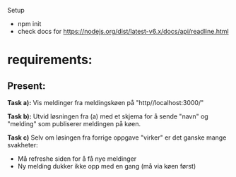 Setup
* npm init
* check docs for https://nodejs.org/dist/latest-v6.x/docs/api/readline.html

# requirements:

## Present: 

**Task a):** Vis meldinger fra meldingskøen på "http//localhost:3000/"

**Task b):** Utvid løsningen fra (a) med et skjema for å sende "navn" og "melding" som publiserer meldingen på køen. 

**Task c)** Selv om løsingen  fra forrige oppgave "virker" er det ganske mange svakheter:
* Må refreshe siden for å få nye meldinger
* Ny melding dukker ikke opp med en gang (må via køen først)